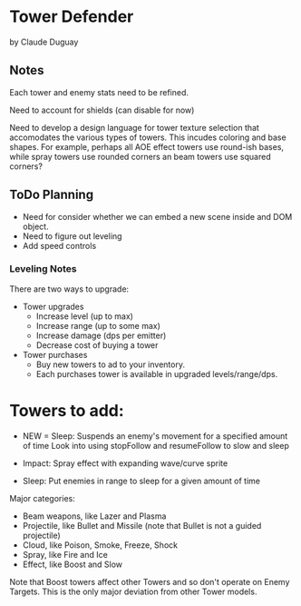 # Tower Defender

by Claude Duguay

## Notes

Each tower and enemy stats need to be refined.

Need to account for shields (can disable for now)

Need to develop a design language for tower texture selection that accomodates
the various types of towers. This incudes coloring and base shapes. For example,
perhaps all AOE effect towers use round-ish bases, while spray towers use rounded
corners an beam towers use squared corners?  

## ToDo Planning

* Need for consider whether we can embed a new scene inside and DOM object.
* Need to figure out leveling
* Add speed controls

### Leveling Notes

There are two ways to upgrade:

* Tower upgrades
  * Increase level (up to max)
  * Increase range (up to some max)
  * Increase damage (dps per emitter)
  * Decrease cost of buying a tower
* Tower purchases
  * Buy new towers to ad to your inventory.
  * Each purchases tower is available in upgraded levels/range/dps.

# Towers to add:

* NEW = Sleep: Suspends an enemy's movement for a specified amount of time
Look into using stopFollow and resumeFollow to slow and sleep

* Impact: Spray effect with expanding wave/curve sprite
* Sleep: Put enemies in range to sleep for a given amount of time

Major categories:

* Beam weapons, like Lazer and Plasma
* Projectile, like Bullet and Missile (note that Bullet is not a guided projectile)
* Cloud, like Poison, Smoke, Freeze, Shock
* Spray, like Fire and Ice
* Effect, like Boost and Slow

Note that Boost towers affect other Towers and so don't operate on Enemy Targets.
This is the only major deviation from other Tower models.
